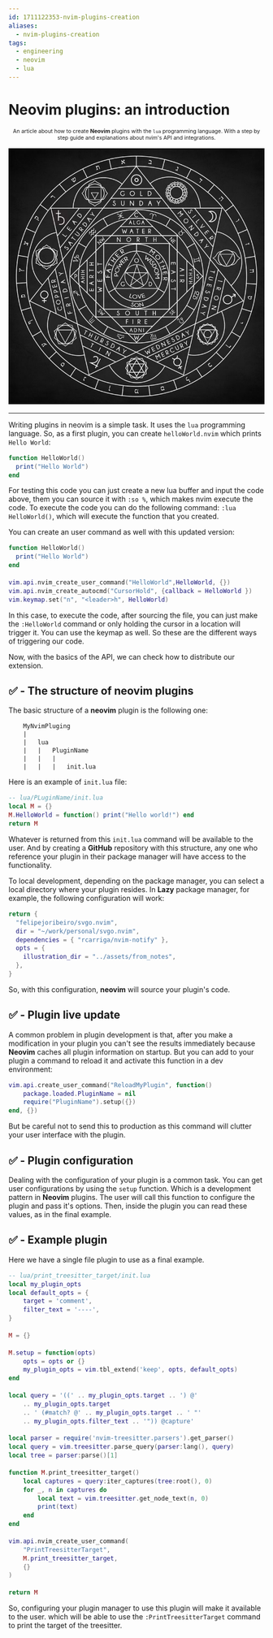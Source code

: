 ```yaml
---
id: 1711122353-nvim-plugins-creation
aliases:
  - nvim-plugins-creation
tags:
  - engineering
  - neovim
  - lua
---
```


# Neovim plugins: an introduction

<span style="text-align: center; width: 100%; font-size: 0.75em">

An article about how to create **Neovim** plugins with the `lua` programming language. With a step by step guide and explanations about nvim's API and integrations.

</span>

![magic-circle-header.png](../assets/from_notes/1711122353-nvim-plugins-creation-2024-03-22-13-36-56-magic-circle-header.png)

---

Writing plugins in neovim is a simple task. It uses the `lua` programming language. So, as a first plugin, you can create `helloWorld.nvim` which prints `Hello World`:

```lua
function HelloWorld()
  print("Hello World")
end
```

For testing this code you can just create a new lua buffer and input the code above, them you can source it with `:so %`, which makes nvim execute the code. To execute the code you can do the following command:
`:lua HelloWorld()`, which will execute the function that you created.

You can create an user command as well with this updated version:

```lua
function HelloWorld()
  print("Hello World")
end

vim.api.nvim_create_user_command("HelloWorld",HelloWorld, {})
vim.api.nvim_create_autocmd("CursorHold", {callback = HelloWorld })
vim.keymap.set("n", "<leader>h", HelloWorld)
```

In this case, to execute the code, after sourcing the file, you can just make the `:HelloWorld` command or only holding the cursor in a location will trigger it. You can use the keymap as well. So these are the different ways of triggering our code.

Now, with the basics of the API, we can check how to distribute our extension.

## ✅ - The structure of neovim plugins

The basic structure of a **neovim** plugin is the following one:

```
    MyNvimPluging
    |
    |   lua
    |   |   PluginName
    |   |   |
    |   |   |   init.lua
```

Here is an example of `init.lua` file:

```lua
-- lua/PLuginName/init.lua
local M = {}
M.HelloWorld = function() print("Hello world!") end
return M
```

Whatever is returned from this `init.lua` command will be available to the user. And by creating a **GitHub** repository with this structure, any one who reference your plugin in their package manager will have access to the functionality.

To local development, depending on the package manager, you can select a local directory where your plugin resides. In **Lazy** package manager, for example, the following configuration will work:

```lua
return {
  "felipejoribeiro/svgo.nvim",
  dir = "~/work/personal/svgo.nvim",
  dependencies = { "rcarriga/nvim-notify" },
  opts = {
    illustration_dir = "../assets/from_notes",
  },
}
```

So, with this configuration, **neovim** will source your plugin's code.

## ✅ - Plugin live update

A common problem in plugin development is that, after you make a modification in your plugin you can't see the results immediately because **Neovim** caches all plugin information on startup. But you can add to your plugin a command to reload it and activate this function in a dev environment:

```lua
vim.api.create_user_command("ReloadMyPlugin", function()
    package.loaded.PluginName = nil
    require("PluginName").setup({})
end, {})
```

But be careful not to send this to production as this command will clutter your user interface with the plugin.

## ✅ - Plugin configuration

Dealing with the configuration of your plugin is a common task. You can get user configurations by using the `setup` function. Which is a development pattern in **Neovim** plugins. The user will call this function to configure the plugin and pass it's options. Then, inside the plugin you can read these values, as in the final example.

## ✅ - Example plugin

Here we have a single file plugin to use as a final example.

```lua
-- lua/print_treesitter_target/init.lua
local my_plugin_opts
local default_opts = {
    target = 'comment',
    filter_text = '----',
}

M = {}

M.setup = function(opts)
    opts = opts or {}
    my_plugin_opts = vim.tbl_extend('keep', opts, default_opts)
end

local query = '((' .. my_plugin_opts.target .. ') @'
    .. my_plugin_opts.target
    .. ' (#match? @' .. my_plugin_opts.target .. ' "'
    .. my_plugin_opts.filter_text .. '")) @capture'

local parser = require('nvim-treesitter.parsers').get_parser()
local query = vim.treesitter.parse_query(parser:lang(), query)
local tree = parser:parse()[1]

function M.print_treesitter_target()
    local captures = query:iter_captures(tree:root(), 0)
    for _, n in captures do
        local text = vim.treesitter.get_node_text(n, 0)
        print(text)
    end
end

vim.api.nvim_create_user_command(
    "PrintTreesitterTarget",
    M.print_treesitter_target,
    {}
)

return M
```

So, configuring your plugin manager to use this plugin will make it available to the user. which will be able to use the `:PrintTreesitterTarget` command to print the target of the treesitter.
